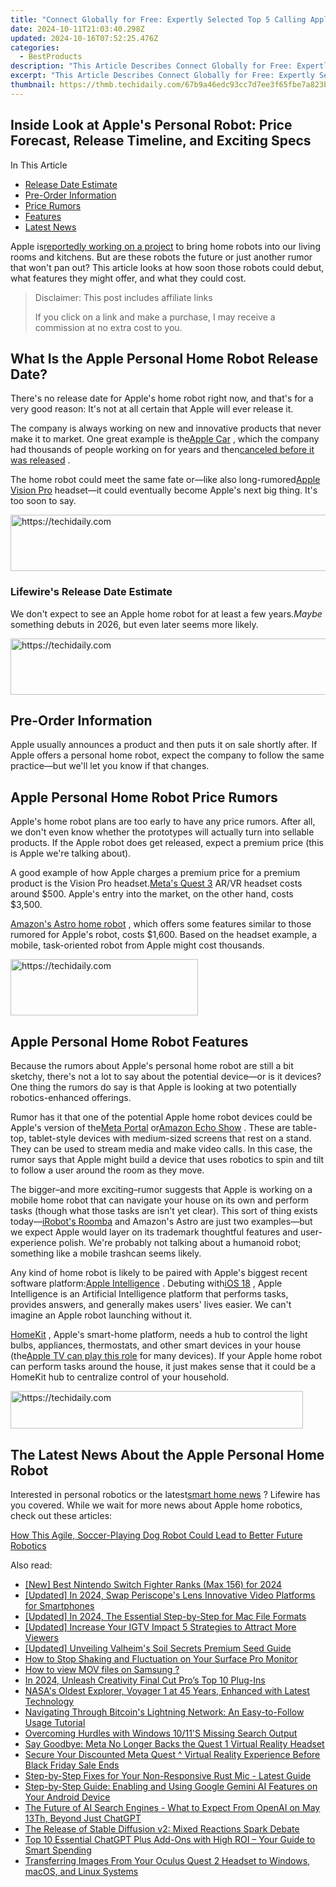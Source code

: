 ```yaml
---
title: "Connect Globally for Free: Expertly Selected Top 5 Calling Applications"
date: 2024-10-11T21:03:40.298Z
updated: 2024-10-16T07:52:25.476Z
categories:
  - BestProducts
description: "This Article Describes Connect Globally for Free: Expertly Selected Top 5 Calling Applications"
excerpt: "This Article Describes Connect Globally for Free: Expertly Selected Top 5 Calling Applications"
thumbnail: https://thmb.techidaily.com/67b9a46edc93cc7d7ee3f65fbe7a823bf8c1214de87337d167efacd25af9eafd.jpg
---
```


## Inside Look at Apple's Personal Robot: Price Forecast, Release Timeline, and Exciting Specs

In This Article

* [Release Date Estimate](https://www.lifewire.com/#toc-what-is-the-apple-personal-home-robot-release-date)
* [Pre-Order Information](https://www.lifewire.com/#toc-pre-order-information)
* [Price Rumors](https://www.lifewire.com/#toc-apple-personal-home-robot-price-rumors)
* [Features](https://www.lifewire.com/#toc-apple-personal-home-robot-features)
* [Latest News](https://www.lifewire.com/#toc-the-latest-news-about-the-apple-personal-home-robot)

 Apple is[reportedly working on a project](https://www.bloomberg.com/news/articles/2024-04-03/apple-explores-home-robots-after-abandoning-car-efforts?embedded-checkout=true) to bring home robots into our living rooms and kitchens. But are these robots the future or just another rumor that won't pan out? This article looks at how soon those robots could debut, what features they might offer, and what they could cost.

>  Disclaimer: This post includes affiliate links
>
>  If you click on a link and make a purchase, I may receive a commission at no extra cost to you.
>

## What Is the Apple Personal Home Robot Release Date?

 There's no release date for Apple's home robot right now, and that's for a very good reason: It's not at all certain that Apple will ever release it.

 The company is always working on new and innovative products that never make it to market. One great example is the[Apple Car](https://www.lifewire.com/apple-car-5210313) , which the company had thousands of people working on for years and then[canceled before it was released](https://www.npr.org/2024/02/27/1234315814/apple-cancels-electric-car) .

 The home robot could meet the same fate or—like also long-rumored[Apple Vision Pro](https://www.lifewire.com/apple-vr-headset-news-and-rumors-6744818) headset—it could eventually become Apple's next big thing. It's too soon to say.

<!-- affiliate ads begin -->
<a href="https://ephamedtechinc.pxf.io/c/5597632/2137212/26400" target="_top" id="2137212">
  <img src="//a.impactradius-go.com/display-ad/26400-2137212" border="0" alt="https://techidaily.com" width="728" height="90"/>
</a>
<img height="0" width="0" src="https://ephamedtechinc.pxf.io/i/5597632/2137212/26400" style="position:absolute;visibility:hidden;" border="0" />
<!-- affiliate ads end -->

### Lifewire's Release Date Estimate

 We don't expect to see an Apple home robot for at least a few years._Maybe_ something debuts in 2026, but even later seems more likely.

<!-- affiliate ads begin -->
<a href="https://appsumo.8odi.net/c/5597632/2094480/7443" target="_top" id="2094480">
  <img src="//a.impactradius-go.com/display-ad/7443-2094480" border="0" alt="https://techidaily.com" width="728" height="90"/>
</a>
<img height="0" width="0" src="https://appsumo.8odi.net/i/5597632/2094480/7443" style="position:absolute;visibility:hidden;" border="0" />
<!-- affiliate ads end -->

## Pre-Order Information

 Apple usually announces a product and then puts it on sale shortly after. If Apple offers a personal home robot, expect the company to follow the same practice—but we'll let you know if that changes.

## Apple Personal Home Robot Price Rumors

 Apple's home robot plans are too early to have any price rumors. After all, we don't even know whether the prototypes will actually turn into sellable products. If the Apple robot does get released, expect a premium price (this is Apple we're talking about).

 A good example of how Apple charges a premium price for a premium product is the Vision Pro headset.[Meta's Quest 3](https://www.lifewire.com/meta-quest-3-vr-headset-7975896) AR/VR headset costs around $500\. Apple's entry into the market, on the other hand, costs $3,500.

[Amazon's Astro home robot](https://www.lifewire.com/amazon-introduces-astro-a-new-robot-assistant-5203324) , which offers some features similar to those rumored for Apple's robot, costs $1,600\. Based on the headset example, a mobile, task-oriented robot from Apple might cost thousands.

<!-- affiliate ads begin -->
<a href="https://aligracehair.sjv.io/c/5597632/1925565/19272" target="_top" id="1925565">
  <img src="//a.impactradius-go.com/display-ad/19272-1925565" border="0" alt="https://techidaily.com" width="300" height="90"/>
</a>
<img height="0" width="0" src="https://aligracehair.sjv.io/i/5597632/1925565/19272" style="position:absolute;visibility:hidden;" border="0" />
<!-- affiliate ads end -->

## Apple Personal Home Robot Features

 Because the rumors about Apple's personal home robot are still a bit sketchy, there's not a lot to say about the potential device—or is it devices? One thing the rumors do say is that Apple is looking at two potentially robotics-enhanced offerings.

 Rumor has it that one of the potential Apple home robot devices could be Apple's version of the[Meta Portal](https://www.lifewire.com/what-is-facebook-portal-4571310) or[Amazon Echo Show](https://www.lifewire.com/what-is-the-amazon-echo-show-4150180) . These are table-top, tablet-style devices with medium-sized screens that rest on a stand. They can be used to stream media and make video calls. In this case, the rumor says that Apple might build a device that uses robotics to spin and tilt to follow a user around the room as they move.

 The bigger–and more exciting–rumor suggests that Apple is working on a mobile home robot that can navigate your house on its own and perform tasks (though what those tasks are isn't yet clear). This sort of thing exists today—[iRobot's Roomba](https://www.lifewire.com/what-is-a-roomba-5185461) and Amazon's Astro are just two examples—but we expect Apple would layer on its trademark thoughtful features and user-experience polish. We're probably not talking about a humanoid robot; something like a mobile trashcan seems likely.

 Any kind of home robot is likely to be paired with Apple's biggest recent software platform:[Apple Intelligence](https://www.lifewire.com/what-is-apple-gpt-7571221) . Debuting with[iOS 18](https://www.lifewire.com/ios-18-8552216) , Apple Intelligence is an Artificial Intelligence platform that performs tasks, provides answers, and generally makes users' lives easier. We can't imagine an Apple robot launching without it.

[HomeKit](https://www.lifewire.com/everything-you-need-to-know-about-apple-homekit-4066771) , Apple's smart-home platform, needs a hub to control the light bulbs, appliances, thermostats, and other smart devices in your house (the[Apple TV can play this role](https://www.lifewire.com/apple-tv-4k-2021-review-5215743) for many devices). If your Apple home robot can perform tasks around the house, it just makes sense that it could be a HomeKit hub to centralize control of your household.  

<!-- affiliate ads begin -->
<a href="https://25home.pxf.io/c/5597632/2148648/16836" target="_top" id="2148648">
  <img src="//a.impactradius-go.com/display-ad/16836-2148648" border="0" alt="https://techidaily.com" width="468" height="60"/>
</a>
<img height="0" width="0" src="https://25home.pxf.io/i/5597632/2148648/16836" style="position:absolute;visibility:hidden;" border="0" />
<!-- affiliate ads end -->

## The Latest News About the Apple Personal Home Robot

 Interested in personal robotics or the latest[smart home news](https://www.lifewire.com/smart-home-connected-life-news-4797031) ? Lifewire has you covered. While we wait for more news about Apple home robotics, check out these articles:

[How This Agile, Soccer-Playing Dog Robot Could Lead to Better Future Robotics](https://www.lifewire.com/how-this-agile-soccer-playing-dog-robot-could-lead-to-better-future-robotics-7376298)

<ins class="adsbygoogle"
     style="display:block"
     data-ad-format="autorelaxed"
     data-ad-client="ca-pub-7571918770474297"
     data-ad-slot="1223367746"></ins>

<ins class="adsbygoogle"
     style="display:block"
     data-ad-client="ca-pub-7571918770474297"
     data-ad-slot="8358498916"
     data-ad-format="auto"
     data-full-width-responsive="true"></ins>

<span class="atpl-alsoreadstyle">Also read:</span>
<div><ul>
<li><a href="https://video-capture.techidaily.com/new-best-nintendo-switch-fighter-ranks-max-156-for-2024/"><u>[New] Best Nintendo Switch Fighter Ranks (Max 156) for 2024</u></a></li>
<li><a href="https://fox-friendly.techidaily.com/updated-in-2024-swap-periscopes-lens-innovative-video-platforms-for-smartphones/"><u>[Updated] In 2024, Swap Periscope's Lens Innovative Video Platforms for Smartphones</u></a></li>
<li><a href="https://screen-sharing-recording.techidaily.com/updated-in-2024-the-essential-step-by-step-for-mac-file-formats/"><u>[Updated] In 2024, The Essential Step-by-Step for Mac File Formats</u></a></li>
<li><a href="https://instagram-video-recordings.techidaily.com/updated-increase-your-igtv-impact-5-strategies-to-attract-more-viewers/"><u>[Updated] Increase Your IGTV Impact 5 Strategies to Attract More Viewers</u></a></li>
<li><a href="https://screen-sharing-recording.techidaily.com/updated-unveiling-valheims-soil-secrets-premium-seed-guide/"><u>[Updated] Unveiling Valheim's Soil Secrets Premium Seed Guide</u></a></li>
<li><a href="https://tech-renaissance.techidaily.com/how-to-stop-shaking-and-fluctuation-on-your-surface-pro-monitor/"><u>How to Stop Shaking and Fluctuation on Your Surface Pro Monitor</u></a></li>
<li><a href="https://review-topics.techidaily.com/how-to-view-mov-files-on-samsung-by-aiseesoft-video-converter-play-mov-on-android/"><u>How to view MOV files on Samsung ?</u></a></li>
<li><a href="https://some-approaches.techidaily.com/in-2024-unleash-creativity-final-cut-pros-top-10-plug-ins/"><u>In 2024, Unleash Creativity Final Cut Pro’s Top 10 Plug-Ins</u></a></li>
<li><a href="https://techtrends.techidaily.com/nasas-oldest-explorer-voyager-1-at-45-years-enhanced-with-latest-technology/"><u>NASA's Oldest Explorer, Voyager 1 at 45 Years, Enhanced with Latest Technology</u></a></li>
<li><a href="https://techtrends.techidaily.com/navigating-through-bitcoins-lightning-network-an-easy-to-follow-usage-tutorial/"><u>Navigating Through Bitcoin's Lightning Network: An Easy-to-Follow Usage Tutorial</u></a></li>
<li><a href="https://win11-tips.techidaily.com/overcoming-hurdles-with-windows-1011s-missing-search-output/"><u>Overcoming Hurdles with Windows 10/11'S Missing Search Output</u></a></li>
<li><a href="https://techtrends.techidaily.com/say-goodbye-meta-no-longer-backs-the-quest-1-virtual-reality-headset/"><u>Say Goodbye: Meta No Longer Backs the Quest 1 Virtual Reality Headset</u></a></li>
<li><a href="https://techtrends.techidaily.com/secure-your-discounted-meta-quest-virtual-reality-experience-before-black-friday-sale-ends/"><u>Secure Your Discounted Meta Quest ^ Virtual Reality Experience Before Black Friday Sale Ends</u></a></li>
<li><a href="https://sound-issues.techidaily.com/step-by-step-fixes-for-your-non-responsive-rust-mic-latest-guide/"><u>Step-by-Step Fixes for Your Non-Responsive Rust Mic - Latest Guide</u></a></li>
<li><a href="https://techtrends.techidaily.com/step-by-step-guide-enabling-and-using-google-gemini-ai-features-on-your-android-device/"><u>Step-by-Step Guide: Enabling and Using Google Gemini AI Features on Your Android Device</u></a></li>
<li><a href="https://techtrends.techidaily.com/the-future-of-ai-search-engines-what-to-expect-from-openai-on-may-13th-beyond-just-chatgpt/"><u>The Future of AI Search Engines - What to Expect From OpenAI on May 13Th, Beyond Just ChatGPT</u></a></li>
<li><a href="https://techtrends.techidaily.com/the-release-of-stable-diffusion-v2-mixed-reactions-spark-debate/"><u>The Release of Stable Diffusion v2: Mixed Reactions Spark Debate</u></a></li>
<li><a href="https://techtrends.techidaily.com/top-10-essential-chatgpt-plus-add-ons-with-high-roi-your-guide-to-smart-spending/"><u>Top 10 Essential ChatGPT Plus Add-Ons with High ROI – Your Guide to Smart Spending</u></a></li>
<li><a href="https://techtrends.techidaily.com/transferring-images-from-your-oculus-quest-2-headset-to-windows-macos-and-linux-systems/"><u>Transferring Images From Your Oculus Quest 2 Headset to Windows, macOS, and Linux Systems</u></a></li>
</ul></div>

